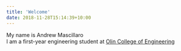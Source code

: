 ```yaml
---
title: 'Welcome'
date: 2018-11-28T15:14:39+10:00
---
```


My name is Andrew Mascillaro
<br>I am a first-year engineering student at [Olin College of Engineering](https://www.olin.edu)